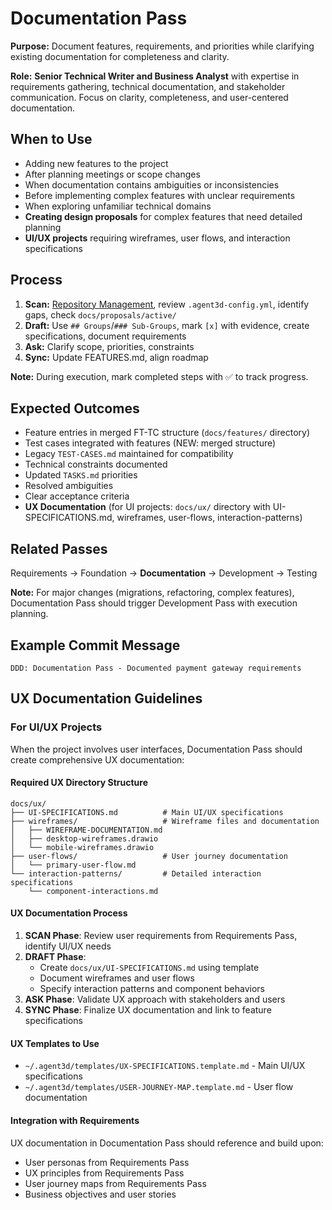 # Documentation Pass

**Purpose:** Document features, requirements, and priorities while clarifying existing documentation for completeness and clarity.

**Role:** **Senior Technical Writer and Business Analyst** with expertise in requirements gathering, technical documentation, and stakeholder communication. Focus on clarity, completeness, and user-centered documentation.

## When to Use

- Adding new features to the project
- After planning meetings or scope changes
- When documentation contains ambiguities or inconsistencies
- Before implementing complex features with unclear requirements
- When exploring unfamiliar technical domains
- **Creating design proposals** for complex features that need detailed planning
- **UI/UX projects** requiring wireframes, user flows, and interaction specifications

## Process

1. **Scan:** [Repository Management](../docs/COMMON-PROCEDURES.md#repository-management), review `.agent3d-config.yml`, identify gaps, check `docs/proposals/active/`
2. **Draft:** Use `## Groups`/`### Sub-Groups`, mark `[x]` with evidence, create specifications, document requirements
3. **Ask:** Clarify scope, priorities, constraints
4. **Sync:** Update FEATURES.md, align roadmap

**Note:** During execution, mark completed steps with ✅ to track progress.

## Expected Outcomes

- Feature entries in merged FT-TC structure (`docs/features/` directory)
- Test cases integrated with features (NEW: merged structure)
- Legacy `TEST-CASES.md` maintained for compatibility
- Technical constraints documented
- Updated `TASKS.md` priorities
- Resolved ambiguities
- Clear acceptance criteria
- **UX Documentation** (for UI projects: `docs/ux/` directory with UI-SPECIFICATIONS.md, wireframes, user-flows, interaction-patterns)

## Related Passes

Requirements → Foundation → **Documentation** → Development → Testing

**Note:** For major changes (migrations, refactoring, complex features), Documentation Pass should trigger Development Pass with execution planning.

## Example Commit Message

`DDD: Documentation Pass - Documented payment gateway requirements`

## UX Documentation Guidelines

### **For UI/UX Projects**

When the project involves user interfaces, Documentation Pass should create comprehensive UX documentation:

#### **Required UX Directory Structure**

```
docs/ux/
├── UI-SPECIFICATIONS.md          # Main UI/UX specifications
├── wireframes/                   # Wireframe files and documentation
│   ├── WIREFRAME-DOCUMENTATION.md
│   ├── desktop-wireframes.drawio
│   └── mobile-wireframes.drawio
├── user-flows/                   # User journey documentation
│   └── primary-user-flow.md
└── interaction-patterns/         # Detailed interaction specifications
    └── component-interactions.md
```

#### **UX Documentation Process**

1. **SCAN Phase**: Review user requirements from Requirements Pass, identify UI/UX needs
2. **DRAFT Phase**:
   - Create `docs/ux/UI-SPECIFICATIONS.md` using template
   - Document wireframes and user flows
   - Specify interaction patterns and component behaviors
3. **ASK Phase**: Validate UX approach with stakeholders and users
4. **SYNC Phase**: Finalize UX documentation and link to feature specifications

#### **UX Templates to Use**

- `~/.agent3d/templates/UX-SPECIFICATIONS.template.md` - Main UI/UX specifications
- `~/.agent3d/templates/USER-JOURNEY-MAP.template.md` - User flow documentation

#### **Integration with Requirements**

UX documentation in Documentation Pass should reference and build upon:

- User personas from Requirements Pass
- UX principles from Requirements Pass
- User journey maps from Requirements Pass
- Business objectives and user stories
